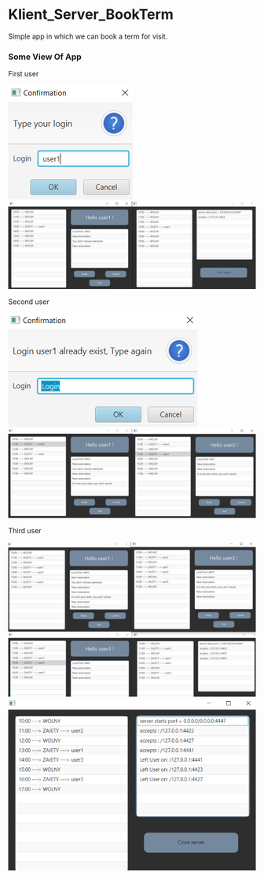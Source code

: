 # Klient_Server_BookTerm

Simple app in which we can book a term for visit. 

### Some View Of App

First user

![img](/photo1.png)
![img](/photo2.png)

Second user

![img](/photo3.png)
![img](/photo4.png)

Third user

![img](/photo5.png)
![img](/photo6.png)
